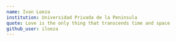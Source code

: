 ```yaml
---
name: Ivan Loeza 
institution: Universidad Privada de la Peninsula
quote: Love is the only thing that transcends time and space 
github_user: iloeza
---
```

